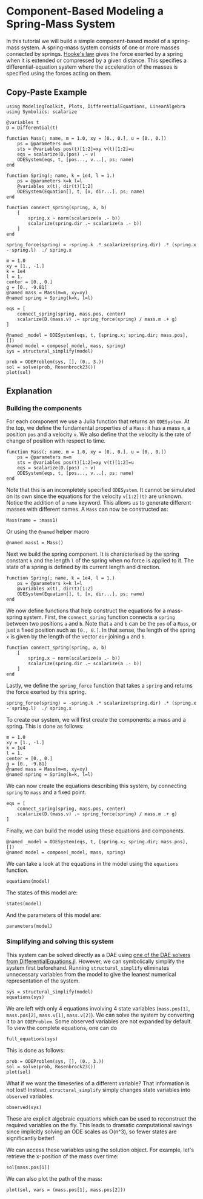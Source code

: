 # Component-Based Modeling a Spring-Mass System

In this tutorial we will build a simple component-based model of a spring-mass system. A spring-mass system consists of one or more masses connected by springs. [Hooke's law](https://en.wikipedia.org/wiki/Hooke%27s_law) gives the force exerted by a spring when it is extended or compressed by a given distance. This specifies a differential-equation system where the acceleration of the masses is specified using the forces acting on them.

## Copy-Paste Example

```@example component
using ModelingToolkit, Plots, DifferentialEquations, LinearAlgebra
using Symbolics: scalarize

@variables t
D = Differential(t)

function Mass(; name, m = 1.0, xy = [0., 0.], u = [0., 0.])
    ps = @parameters m=m
    sts = @variables pos(t)[1:2]=xy v(t)[1:2]=u
    eqs = scalarize(D.(pos) .~ v)
    ODESystem(eqs, t, [pos..., v...], ps; name)
end

function Spring(; name, k = 1e4, l = 1.)
    ps = @parameters k=k l=l
    @variables x(t), dir(t)[1:2]
    ODESystem(Equation[], t, [x, dir...], ps; name)
end

function connect_spring(spring, a, b)
    [
        spring.x ~ norm(scalarize(a .- b))
        scalarize(spring.dir .~ scalarize(a .- b))
    ]
end

spring_force(spring) = -spring.k .* scalarize(spring.dir) .* (spring.x - spring.l)  ./ spring.x

m = 1.0
xy = [1., -1.]
k = 1e4
l = 1.
center = [0., 0.]
g = [0., -9.81]
@named mass = Mass(m=m, xy=xy)
@named spring = Spring(k=k, l=l)

eqs = [
    connect_spring(spring, mass.pos, center)
    scalarize(D.(mass.v) .~ spring_force(spring) / mass.m .+ g)
]

@named _model = ODESystem(eqs, t, [spring.x; spring.dir; mass.pos], [])
@named model = compose(_model, mass, spring)
sys = structural_simplify(model)

prob = ODEProblem(sys, [], (0., 3.))
sol = solve(prob, Rosenbrock23())
plot(sol)
```

## Explanation
### Building the components
For each component we use a Julia function that returns an `ODESystem`. At the top, we define the fundamental properties of a `Mass`: it has a mass `m`, a position `pos` and a velocity `v`. We also define that the velocity is the rate of change of position with respect to time.

```@example component
function Mass(; name, m = 1.0, xy = [0., 0.], u = [0., 0.])
    ps = @parameters m=m
    sts = @variables pos(t)[1:2]=xy v(t)[1:2]=u
    eqs = scalarize(D.(pos) .~ v)
    ODESystem(eqs, t, [pos..., v...], ps; name)
end
```

Note that this is an incompletely specified `ODESystem`. It cannot be simulated on its own since the equations for the velocity `v[1:2](t)` are unknown. Notice the addition of a `name` keyword. This allows us to generate different masses with different names. A `Mass` can now be constructed as:

```@example component
Mass(name = :mass1)
```

Or using the `@named` helper macro

```@example component
@named mass1 = Mass()
```

Next we build the spring component. It is characterised by the spring constant `k` and the length `l` of the spring when no force is applied to it. The state of a spring is defined by its current length and direction.

```@example component
function Spring(; name, k = 1e4, l = 1.)
    ps = @parameters k=k l=l
    @variables x(t), dir(t)[1:2]
    ODESystem(Equation[], t, [x, dir...], ps; name)
end
```

We now define functions that help construct the equations for a mass-spring system. First, the `connect_spring` function connects a `spring` between two positions `a` and `b`. Note that `a` and `b` can be the `pos` of a `Mass`, or just a fixed position such as `[0., 0.]`. In that sense, the length of the spring `x` is given by the length of the vector `dir` joining `a` and `b`.

```@example component
function connect_spring(spring, a, b)
    [
        spring.x ~ norm(scalarize(a .- b))
        scalarize(spring.dir .~ scalarize(a .- b))
    ]
end
```

Lastly, we define the `spring_force` function that takes a `spring` and returns the force exerted by this spring.

```@example component
spring_force(spring) = -spring.k .* scalarize(spring.dir) .* (spring.x - spring.l)  ./ spring.x
```

To create our system, we will first create the components: a mass and a spring. This is done as follows:

```@example component
m = 1.0
xy = [1., -1.]
k = 1e4
l = 1.
center = [0., 0.]
g = [0., -9.81]
@named mass = Mass(m=m, xy=xy)
@named spring = Spring(k=k, l=l)
```

We can now create the equations describing this system, by connecting `spring` to `mass` and a fixed point.

```@example component
eqs = [
    connect_spring(spring, mass.pos, center)
    scalarize(D.(mass.v) .~ spring_force(spring) / mass.m .+ g)
]
```

Finally, we can build the model using these equations and components.

```@example component
@named _model = ODESystem(eqs, t, [spring.x; spring.dir; mass.pos], [])
@named model = compose(_model, mass, spring)
```

We can take a look at the equations in the model using the `equations` function.

```@example component
equations(model)
```

The states of this model are:

```@example component
states(model)
```

And the parameters of this model are:

```@example component
parameters(model)
```

### Simplifying and solving this system

This system can be solved directly as a DAE using [one of the DAE solvers from DifferentialEquations.jl](https://diffeq.sciml.ai/stable/solvers/dae_solve/). However, we can symbolically simplify the system first beforehand. Running `structural_simplify` eliminates unnecessary variables from the model to give the leanest numerical representation of the system.

```@example component
sys = structural_simplify(model)
equations(sys)
```

We are left with only 4 equations involving 4 state variables (`mass.pos[1]`,
`mass.pos[2]`, `mass.v[1]`, `mass.v[2]`). We can solve the system by converting
it to an `ODEProblem`. Some observed variables are not expanded by default. To
view the complete equations, one can do
```@example component
full_equations(sys)
```

This is done as follows:

```@example component
prob = ODEProblem(sys, [], (0., 3.))
sol = solve(prob, Rosenbrock23())
plot(sol)
```

What if we want the timeseries of a different variable? That information is not lost! Instead, `structural_simplify` simply changes state variables into `observed` variables.

```@example component
observed(sys)
```

These are explicit algebraic equations which can be used to reconstruct the required variables on the fly. This leads to dramatic computational savings since implicitly solving an ODE scales as O(n^3), so fewer states are significantly better!

We can access these variables using the solution object. For example, let's retrieve the x-position of the mass over time:

```@example component
sol[mass.pos[1]]
```

We can also plot the path of the mass:

```@example component
plot(sol, vars = (mass.pos[1], mass.pos[2]))
```
